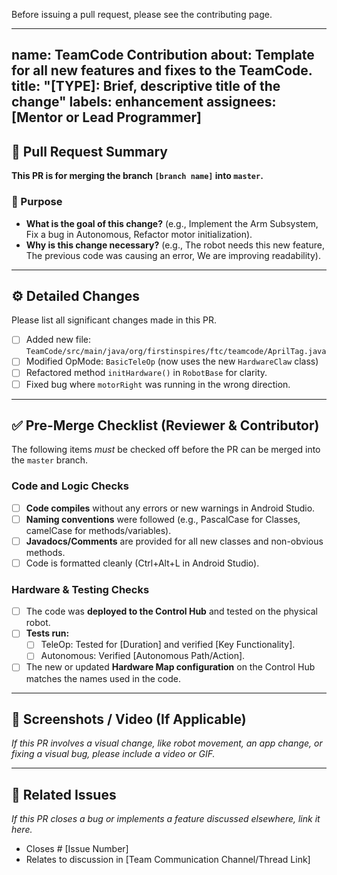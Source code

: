 Before issuing a pull request, please see the contributing page.

---
name: TeamCode Contribution
about: Template for all new features and fixes to the TeamCode.
title: "[TYPE]: Brief, descriptive title of the change"
labels: enhancement
assignees: [Mentor or Lead Programmer]
---

## 🚀 Pull Request Summary

**This PR is for merging the branch `[branch name]` into `master`.**

### 🎯 Purpose
* **What is the goal of this change?** (e.g., Implement the Arm Subsystem, Fix a bug in Autonomous, Refactor motor initialization).
* **Why is this change necessary?** (e.g., The robot needs this new feature, The previous code was causing an error, We are improving readability).

---

## ⚙️ Detailed Changes

Please list all significant changes made in this PR.

- [ ] Added new file: `TeamCode/src/main/java/org/firstinspires/ftc/teamcode/AprilTag.java`
- [ ] Modified OpMode: `BasicTeleOp` (now uses the new `HardwareClaw` class)
- [ ] Refactored method `initHardware()` in `RobotBase` for clarity.
- [ ] Fixed bug where `motorRight` was running in the wrong direction.

---

## ✅ Pre-Merge Checklist (Reviewer & Contributor)

The following items *must* be checked off before the PR can be merged into the `master` branch.

### Code and Logic Checks
- [ ] **Code compiles** without any errors or new warnings in Android Studio.
- [ ] **Naming conventions** were followed (e.g., PascalCase for Classes, camelCase for methods/variables).
- [ ] **Javadocs/Comments** are provided for all new classes and non-obvious methods.
- [ ] Code is formatted cleanly (Ctrl+Alt+L in Android Studio).

### Hardware & Testing Checks
- [ ] The code was **deployed to the Control Hub** and tested on the physical robot.
- [ ] **Tests run:**
    - [ ] TeleOp: Tested for [Duration] and verified [Key Functionality].
    - [ ] Autonomous: Verified [Autonomous Path/Action].
- [ ] The new or updated **Hardware Map configuration** on the Control Hub matches the names used in the code.

---

## 📸 Screenshots / Video (If Applicable)

*If this PR involves a visual change, like robot movement, an app change, or fixing a visual bug, please include a video or GIF.*

---

## 🔗 Related Issues

*If this PR closes a bug or implements a feature discussed elsewhere, link it here.*
* Closes # \[Issue Number]
* Relates to discussion in [Team Communication Channel/Thread Link]
